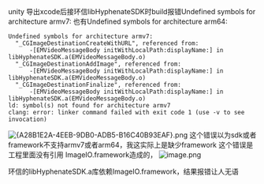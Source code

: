 unity 导出xcode后接环信libHyphenateSDK时build报错Undefined symbols for architecture armv7:
也有Undefined symbols for architecture arm64:
```
Undefined symbols for architecture armv7:
  "_CGImageDestinationCreateWithURL", referenced from:
      -[EMVideoMessageBody initWithLocalPath:displayName:] in libHyphenateSDK.a(EMVideoMessageBody.o)
  "_CGImageDestinationAddImage", referenced from:
      -[EMVideoMessageBody initWithLocalPath:displayName:] in libHyphenateSDK.a(EMVideoMessageBody.o)
  "_CGImageDestinationFinalize", referenced from:
      -[EMVideoMessageBody initWithLocalPath:displayName:] in libHyphenateSDK.a(EMVideoMessageBody.o)
ld: symbol(s) not found for architecture armv7
clang: error: linker command failed with exit code 1 (use -v to see invocation)
```

![{A28B1E2A-4EEB-9DB0-ADB5-B16C40B93EAF}.png](http://upload-images.jianshu.io/upload_images/1095643-9928c5eddc68fdaa.png?imageMogr2/auto-orient/strip%7CimageView2/2/w/1240)
这个错误以为sdk或者framework不支持armv7或者arm64，我这实际上是缺少framework
这个错误是工程里面没有引用 ImageIO.framework造成的，
![image.png](http://upload-images.jianshu.io/upload_images/1095643-3a219e25c9ec76ab.png?imageMogr2/auto-orient/strip%7CimageView2/2/w/1240)

环信的libHyphenateSDK.a库依赖ImageIO.framework，结果报错让人无语



